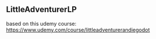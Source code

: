 ## LittleAdventurerLP

based on this udemy course: 
https://www.udemy.com/course/littleadventurerandiegodot
